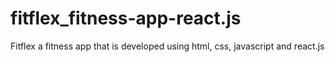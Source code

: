 # fitflex_fitness-app-react.js
Fitflex a fitness app that is developed using html, css, javascript and react.js
